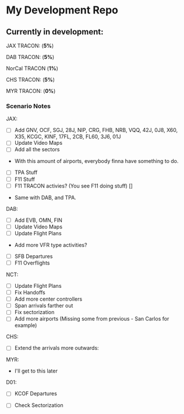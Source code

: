 # My Development Repo
## Currently in development:
JAX TRACON: (**5%**)

DAB TRACON: (**5%**)

NorCal TRACON (**1%**)

CHS TRACON: (**5%**)

MYR TRACON: (**0%**)

### Scenario Notes
JAX:
- [ ] Add GNV, OCF, SGJ, 28J, NIP, CRG, FHB, NRB, VQQ, 42J, 0J8, X60, X35, KCGC, KINF, 17FL, 2CB, FL60, 3J6, 01J
- [ ] Update Video Maps
- [ ] Add all the sectors
 - With this amount of airports, everybody finna have something to do.
- [ ] TPA Stuff
- [ ] F11 Stuff
- [ ] F11 TRACON activies? (You see F11 doing stuff) []
 - Same with DAB, and TPA.

DAB:
 - [ ] Add EVB, OMN, FIN
 - [ ] Update Video Maps
 - [ ] Update Flight Plans
  - Add more VFR type activities?
 - [ ] SFB Departures
 - [ ] F11 Overflights

NCT:
- [ ] Update Flight Plans
- [ ] Fix Handoffs
- [ ] Add more center controllers
- [ ] Span arrivals farther out
- [ ] Fix sectorization
- [ ] Add more airports (Missing some from previous - San Carlos for example)

CHS:
- [ ] Extend the arrivals more outwards:

MYR:
- I'll get to this later

D01:
- [ ] KCOF Departures
- [ ] Check Sectorization

